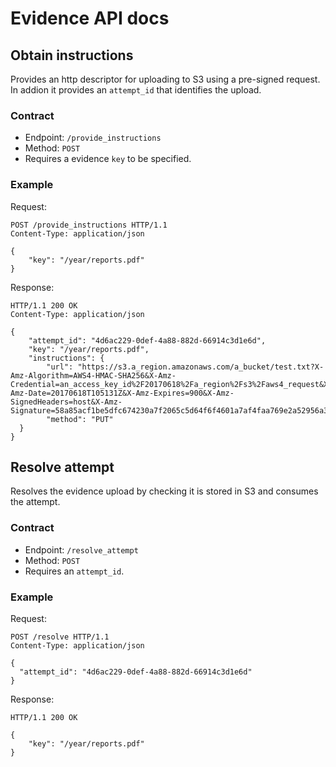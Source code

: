 # Evidence API docs

## Obtain instructions

Provides an http descriptor for uploading to S3 using a pre-signed request. In addion it provides an ``attempt_id`` that identifies the upload.

### Contract

- Endpoint: ``/provide_instructions``
- Method: ``POST``
- Requires a evidence ``key`` to be specified.

### Example

Request:

```
POST /provide_instructions HTTP/1.1
Content-Type: application/json

{
    "key": "/year/reports.pdf"
}
```

Response:

```
HTTP/1.1 200 OK
Content-Type: application/json

{
    "attempt_id": "4d6ac229-0def-4a88-882d-66914c3d1e6d",
    "key": "/year/reports.pdf",
    "instructions": {
        "url": "https://s3.a_region.amazonaws.com/a_bucket/test.txt?X-Amz-Algorithm=AWS4-HMAC-SHA256&X-Amz-Credential=an_access_key_id%2F20170618%2Fa_region%2Fs3%2Faws4_request&X-Amz-Date=20170618T105131Z&X-Amz-Expires=900&X-Amz-SignedHeaders=host&X-Amz-Signature=58a85acf1be5dfc674230a7f2065c5d64f6f4601a7af4faa769e2a52956a35b6",
        "method": "PUT"
  }
}
```


## Resolve attempt

Resolves the evidence upload by checking it is stored in S3 and consumes the attempt.

### Contract

- Endpoint: ``/resolve_attempt``
- Method: ``POST``
- Requires an ``attempt_id``.

### Example

Request:

```
POST /resolve HTTP/1.1
Content-Type: application/json

{
  "attempt_id": "4d6ac229-0def-4a88-882d-66914c3d1e6d"
}
```

Response:

```
HTTP/1.1 200 OK

{
    "key": "/year/reports.pdf"
}
```

